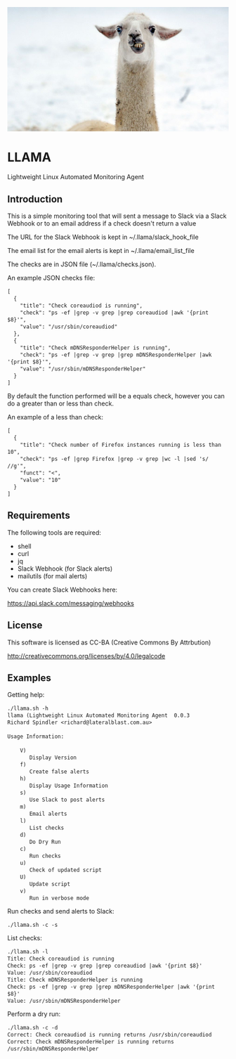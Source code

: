![alt tag](https://raw.githubusercontent.com/lateralblast/llama/master/llama.jpg)

LLAMA
=====

Lightweight Linux Automated Monitoring Agent

Introduction
------------

This is a simple monitoring tool that will sent a message to Slack via a Slack Webhook or to an email address if a check doesn't return a value

The URL for the Slack Webhook is kept in ~/.llama/slack_hook_file

The email list for the email alerts is kept in ~/.llama/email_list_file

The checks are in JSON file (~/.llama/checks.json).

An example JSON checks file:

```
[
  {
    "title": "Check coreaudiod is running",
    "check": "ps -ef |grep -v grep |grep coreaudiod |awk '{print $8}'",
    "value": "/usr/sbin/coreaudiod"
  },
  {
    "title": "Check mDNSResponderHelper is running",
    "check": "ps -ef |grep -v grep |grep mDNSResponderHelper |awk '{print $8}'",
    "value": "/usr/sbin/mDNSResponderHelper"
  }
]
```

By default the function performed will be a equals check, however you can do a greater than or less than check.

An example of a less than check:

```
[
  {
    "title": "Check number of Firefox instances running is less than 10",
    "check": "ps -ef |grep Firefox |grep -v grep |wc -l |sed 's/ //g'",
    "funct": "<",
    "value": "10"
  }
]
```

Requirements
------------

The following tools are required:

- shell
- curl
- jq
- Slack Webhook (for Slack alerts)
- mailutils (for mail alerts)

You can create Slack Webhooks here:

https://api.slack.com/messaging/webhooks

License
-------

This software is licensed as CC-BA (Creative Commons By Attrbution)

http://creativecommons.org/licenses/by/4.0/legalcode


Examples
--------

Getting help:

```
./llama.sh -h
llama (Lightweight Linux Automated Monitoring Agent  0.0.3
Richard Spindler <richard@lateralblast.com.au>

Usage Information:

    V)
       Display Version
    f)
       Create false alerts
    h)
       Display Usage Information
    s)
       Use Slack to post alerts
    m)
       Email alerts
    l)
       List checks
    d)
       Do Dry Run
    c)
       Run checks
    u)
       Check of updated script
    U)
       Update script
    v)
       Run in verbose mode
```

Run checks and send alerts to Slack:

```
./llama.sh -c -s
```

List checks:

```
./llama.sh -l
Title: Check coreaudiod is running
Check: ps -ef |grep -v grep |grep coreaudiod |awk '{print $8}'
Value: /usr/sbin/coreaudiod
Title: Check mDNSResponderHelper is running
Check: ps -ef |grep -v grep |grep mDNSResponderHelper |awk '{print $8}'
Value: /usr/sbin/mDNSResponderHelper
```

Perform a dry run:

```
./llama.sh -c -d
Correct: Check coreaudiod is running returns /usr/sbin/coreaudiod
Correct: Check mDNSResponderHelper is running returns /usr/sbin/mDNSResponderHelper
```
